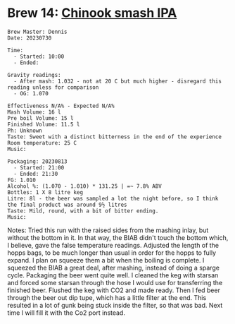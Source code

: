 # Brew 14: [Chinook smash IPA](../brews/chinook_smash_ipa_v2.md)
```
Brew Master: Dennis
Date: 20230730

Time:
  - Started: 10:00
  - Ended:

Gravity readings:
  - After mash: 1.032 - not at 20 C but much higher - disregard this reading unless for comparison
  - OG: 1.070

Effectiveness N/A% - Expected N/A%
Mash Volume: 16 l
Pre boil Volume: 15 l
Finished Volume: 11.5 l
Ph: Unknown
Taste: Sweet with a distinct bitterness in the end of the experience
Room temperature: 25 C
Music:
```

```
Packaging: 20230813
  - Started: 21:00
  - Ended: 21:30
FG: 1.010
Alcohol %: (1.070 - 1.010) * 131.25 | =~ 7.8% ABV
Bottles: 1 X 8 litre keg
Litre: 8l - the beer was sampled a lot the night before, so I think the final product was around 9½ litres
Taste: Mild, round, with a bit of bitter ending.
Music:
```

Notes:
  Tried this run with the raised sides from the mashing inlay, but without the bottom in it. In that way, the BIAB didn't touch the bottom which, I believe, gave the false temperature readings.
  Adjusted the length of the hopps bags, to be much longer than usual in order for the hopps to fully expand. I plan on squeeze them a bit when the boiling is complete.
  I squeezed the BIAB a great deal, after mashing, instead of doing a sparge cycle.
  Packaging the beer went quite well. I cleaned the keg with starsan and forced some starsan through the hose I would use for transferring the finished beer. Flushed the keg with CO2 and made ready.
  Then I fed beer through the beer out dip tupe, which has a little filter at the end. This resulted in a lot of gunk being stuck inside the filter, so that was bad. Next time I will fill it with the Co2 port instead.
